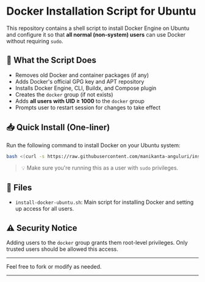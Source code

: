 # Docker Installation Script for Ubuntu

This repository contains a shell script to install Docker Engine on Ubuntu and configure it so that **all normal (non-system) users** can use Docker without requiring `sudo`.

## 🔧 What the Script Does

- Removes old Docker and container packages (if any)
- Adds Docker's official GPG key and APT repository
- Installs Docker Engine, CLI, Buildx, and Compose plugin
- Creates the `docker` group (if not exists)
- Adds **all users with UID ≥ 1000** to the `docker` group
- Prompts user to restart session for changes to take effect

## 📥 Quick Install (One-liner)

Run the following command to install Docker on your Ubuntu system:

```bash
bash <(curl -s https://raw.githubusercontent.com/manikanta-anguluri/install-docker/master/install-docker-ubuntu.sh)
````

> 💡 Make sure you're running this as a user with `sudo` privileges.

## 📁 Files

* `install-docker-ubuntu.sh`: Main script for installing Docker and setting up access for all users.

## ⚠️ Security Notice

Adding users to the `docker` group grants them root-level privileges. Only trusted users should be allowed this access.

---

Feel free to fork or modify as needed.

---
